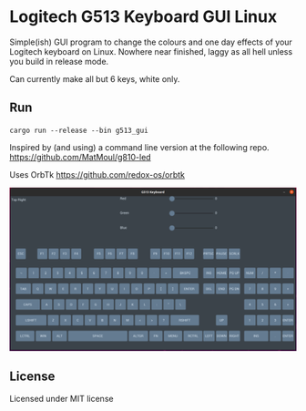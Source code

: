 # Logitech G513 Keyboard GUI Linux 

Simple(ish) GUI program to change the colours and one day effects of your Logitech keyboard on Linux.
Nowhere near finished, laggy as all hell unless you build in release mode.

Can currently make all but 6 keys, white only.

## Run

`cargo run --release --bin g513_gui`


Inspired by (and using) a command line version at the following repo.
https://github.com/MatMoul/g810-led


Uses OrbTk
https://github.com/redox-os/orbtk


![Alt text](./Screen.png?raw=true "Screen")

## License

Licensed under MIT license